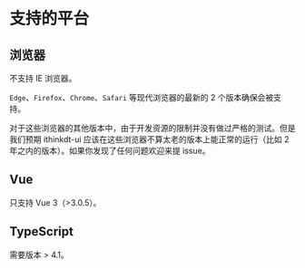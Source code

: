 <!--anchor:on-->

# 支持的平台

## 浏览器

不支持 IE 浏览器。

`Edge`、`Firefox`、`Chrome`、`Safari` 等现代浏览器的最新的 2 个版本确保会被支持。

对于这些浏览器的其他版本中，由于开发资源的限制并没有做过严格的测试。但是我们预期 ithinkdt-ui 应该在这些浏览器不算太老的版本上能正常的运行（比如 2 年之内的版本）。如果你发现了任何问题欢迎来提 issue。

## Vue

只支持 Vue 3（>3.0.5）。

## TypeScript

需要版本 > 4.1。

